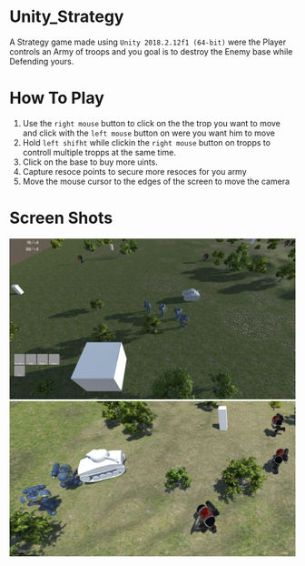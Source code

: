 Unity_Strategy
=====

A Strategy game made using `Unity 2018.2.12f1 (64-bit)` were the Player controls an Army of troops and you goal is to destroy the Enemy base while Defending yours.

# How To Play 

1. Use the `right mouse` button to click on the the trop you want to move and click with the `left mouse` button on were you want him to move 
2. Hold `left shifht` while clickin the `right mouse` button on tropps to controll multiple tropps at the same time.
3. Click on the base to buy more uints. 
4. Capture resoce points to secure more resoces for you army
5. Move the mouse cursor to the edges of the screen to move the camera 

  # Screen Shots
![Image_1](https://github.com/Sagiv440/Unity_Strategy/blob/main/Screenshot%20from%202024-05-14%2013-18-30.png?raw=true)
![Image_2](https://github.com/Sagiv440/Unity_Strategy/blob/main/SpaceMarines.png?raw=true)
